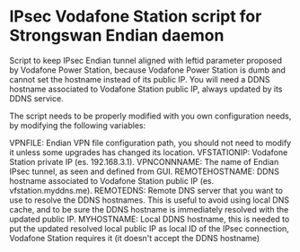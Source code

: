 # IPsec Vodafone Station script for Strongswan Endian daemon
Script to keep IPsec Endian tunnel aligned with leftid parameter proposed by Vodafone Power Station, because Vodafone Power Station is dumb and cannot set the hostname instead of its public IP. You will need a DDNS hostname associated to Vodafone Station public IP, always updated by its DDNS service.

The script needs to be properly modified with you own configuration needs, by modifying the following variables:

VPNFILE: Endian VPN file configuration path, you should not need to modify it unless some upgrades has changed its location.
VFSTATIONIP: Vodafone Station private IP (es. 192.168.3.1). 
VPNCONNNAME: The name of Endian IPsec tunnel, as seen and defined from GUI.
REMOTEHOSTNAME: DDNS hostname associated to Vodafone Station public IP (es. vfstation.myddns.me).
REMOTEDNS: Remote DNS server that you want to use to resolve the DDNS hostnames. This is useful to avoid using local DNS cache, and to be sure the DDNS hostname is immediately resolved with the updated public IP.
MYHOSTNAME: Local DDNS hostname, this is needed to put the updated resolved local public IP as local ID of the IPsec connection, Vodafone Station requires it (it doesn't accept the DDNS hostname)
